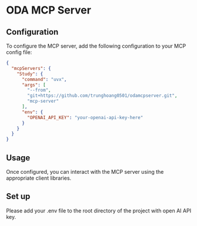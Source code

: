 # ODA MCP Server

## Configuration

To configure the MCP server, add the following configuration to your MCP config file:

```json
{
  "mcpServers": {
    "Study": {
      "command": "uvx",
      "args": [
        "--from",
        "git+https://github.com/trunghoang0501/odamcpserver.git",
        "mcp-server"
      ],
      "env": {
        "OPENAI_API_KEY": "your-openai-api-key-here"
      }
    }
  }
}
```

## Usage

Once configured, you can interact with the MCP server using the appropriate client libraries.

## Set up

Please add your .env file to the root directory of the project with open AI API key.
